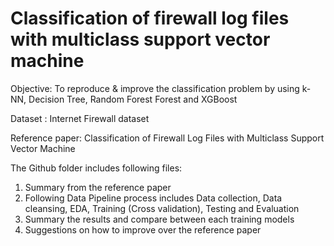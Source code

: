 # Classification of firewall log files with multiclass support vector machine

Objective: To reproduce & improve the classification problem by using k-NN, Decision Tree, Random Forest Forest and XGBoost

Dataset : Internet Firewall dataset

Reference paper: Classification of Firewall Log Files with Multiclass Support Vector Machine

The Github folder includes following files:
1. Summary from the reference paper
2. Following Data Pipeline process includes Data collection, Data cleansing, EDA, Training (Cross validation), Testing and Evaluation 
3. Summary the results and compare between each training models
4. Suggestions on how to improve over the reference paper
